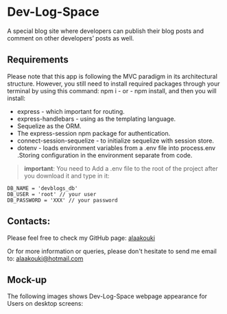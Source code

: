 # Dev-Log-Space
A special blog site where developers can publish their blog posts and comment on other developers’ posts as well.

## Requirements
Please note that this app is following the MVC paradigm in its architectural structure. However, you still need to install required packages through your terminal by using this command:
npm i  - or - npm install, and then you will install:

* express - which important for routing.
* express-handlebars - using as the templating language.
* Sequelize as the ORM.
* The express-session npm package for authentication.
* connect-session-sequelize - to initialize sequelize with session store.
* dotenv - loads environment variables from a .env file into process.env .Storing configuration in the environment separate from code.
> **important**: You need to Add a .env file to the root of the project after you download it and type in it:
```text
DB_NAME = 'devblogs_db'
DB_USER = 'root' // your user
DB_PASSWORD = 'XXX' // your password
```

## Contacts:
Please feel free to check my GitHub page: [alaakouki](https://github.com/alaakouki?tab=repositories)

Or for more information or queries, please don't hesitate to send me email to: alaakouki@hotmail.com


## Mock-up
The following images shows Dev-Log-Space webpage appearance for Users on desktop screens:
<!-- ![alt Dev-Log-Space webpage](./as) -->